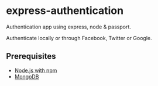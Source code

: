 # express-authentication

Authentication app using express, node & passport.

Authenticate locally or through Facebook, Twitter or Google.

## Prerequisites

* [Node.js with npm](https://nodejs.org/en/)
* [MongoDB](https://docs.mongodb.org/manual/installation/)
